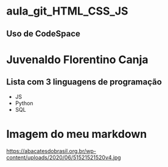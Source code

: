 # aula_git_HTML_CSS_JS
## Uso de CodeSpace

# Juvenaldo Florentino Canja

## Lista com 3 linguagens de programação
- JS
- Python
- SQL

# Imagem do meu markdown

https://abacatesdobrasil.org.br/wp-content/uploads/2020/06/51521521520v4.jpg
